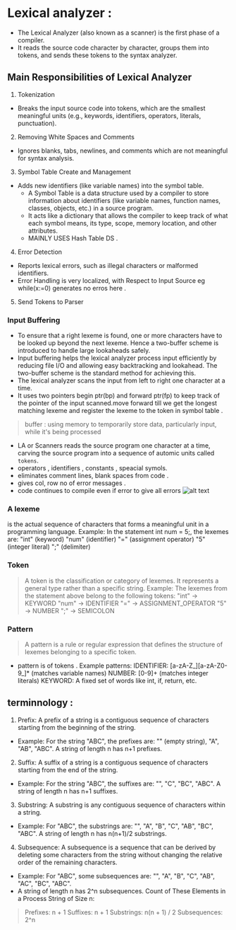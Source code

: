 # Lexical analyzer :
- The Lexical Analyzer (also known as a scanner) is the first phase of a compiler. 
- It reads the source code character by character, groups them into tokens, and sends these tokens to the syntax analyzer.

## Main Responsibilities of Lexical Analyzer
1. Tokenization
- Breaks the input source code into tokens, which are the smallest meaningful units (e.g., keywords, identifiers, operators, literals, punctuation).

2. Removing White Spaces and Comments
- Ignores blanks, tabs, newlines, and comments which are not meaningful for syntax analysis.

3. Symbol Table Create and Management
- Adds new identifiers (like variable names) into the symbol table.
    - A Symbol Table is a data structure used by a compiler to store information about identifiers (like variable names, function names, classes, objects, etc.) in a source program.
    - It acts like a dictionary that allows the compiler to keep track of what each symbol means, its type, scope, memory location, and other attributes.
    - MAINLY USES Hash Table DS .

4. Error Detection
- Reports lexical errors, such as illegal characters or malformed identifiers.
- Error Handling is very localized, with Respect to Input Source eg while(x:=0) generates no erros here . 

5. Send Tokens to Parser

### Input Buffering 
- To ensure that a right lexeme is found, one or more characters have to be looked up beyond the next lexeme. Hence a two-buffer scheme is introduced to handle large lookaheads safely.
- Input buffering helps the lexical analyzer process input efficiently by reducing file I/O and allowing easy backtracking and lookahead. The two-buffer scheme is the standard method for achieving this.
- The lexical analyzer scans the input from left to right one character at a time. 
- It uses two pointers begin ptr(bp) and forward ptr(fp) to keep track of the pointer of the input scanned.move forward till we get the longest matching lexeme and register the lexeme to the token in symbol table .

> buffer  : using memory to temporarily store data, particularly input, while it's being processed

- LA or Scanners reads the source program one character at a time, carving the source program into a sequence of automic units called `tokens`.
-  operators , identifiers , constants , speacial symols. 
- eliminates comment lines, blank spaces  from code .
- gives col, row no of error messages .
- code continues to compile even if error to give all errors 
![alt text](<Screenshot 2025-02-27 at 6.46.43 PM.png>)

### A lexeme 
is the actual sequence of characters that forms a meaningful unit in a programming language.
Example: In the statement int num = 5;, the lexemes are:
"int" (keyword)
"num" (identifier)
"=" (assignment operator)
"5" (integer literal)
";" (delimiter)

### Token
> A token is the classification or category of lexemes.
It represents a general type rather than a specific string.
Example: The lexemes from the statement above belong to the following tokens:
"int" → KEYWORD
"num" → IDENTIFIER
"=" → ASSIGNMENT_OPERATOR
"5" → NUMBER
";" → SEMICOLON

### Pattern
> A pattern is a rule or regular expression that defines the structure of lexemes belonging to a specific token.
- pattern is of tokens .
Example patterns:
IDENTIFIER: [a-zA-Z_][a-zA-Z0-9_]* (matches variable names)
NUMBER: [0-9]+ (matches integer literals)
KEYWORD: A fixed set of words like int, if, return, etc.


## terminnology :
1. Prefix:
A prefix of a string is a contiguous sequence of characters starting from the beginning of the string.
- Example: For the string "ABC", the prefixes are:
"" (empty string), "A", "AB", "ABC".
A string of length n has n+1 prefixes.

2. Suffix:
A suffix of a string is a contiguous sequence of characters starting from the end of the string.
- Example: For the string "ABC", the suffixes are:
"", "C", "BC", "ABC".
A string of length n has n+1 suffixes.

3. Substring:
A substring is any contiguous sequence of characters within a string.
- Example: For "ABC", the substrings are:
"", "A", "B", "C", "AB", "BC", "ABC".
A string of length n has n(n+1)/2 substrings.

4. Subsequence:
A subsequence is a sequence that can be derived by deleting some characters from the string without changing the relative order of the remaining characters.
- Example: For "ABC", some subsequences are:
"", "A", "B", "C", "AB", "AC", "BC", "ABC".
- A string of length n has 2^n subsequences.
Count of These Elements in a Process String of Size n:
> Prefixes: n + 1
> Suffixes: n + 1
> Substrings: n(n + 1) / 2
> Subsequences: 2^n